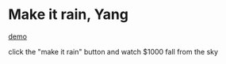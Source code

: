 # Make it rain, Yang

[demo](https://datramt.github.io/yang_make-it-rain/)

click the "make it rain" button and watch $1000 fall from the sky
